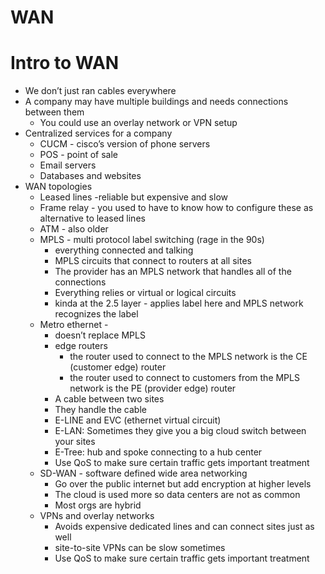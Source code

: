# WAN

# Intro to WAN

- We don’t just ran cables everywhere
- A company may have multiple buildings and needs connections between them
    - You could use an overlay network or VPN setup
- Centralized services for a company
    - CUCM - cisco’s version of phone servers
    - POS - point of sale
    - Email servers
    - Databases and websites
- WAN topologies
    - Leased lines -reliable but expensive and slow
    - Frame relay - you used to have to know how to configure these as alternative to leased lines
    - ATM - also older
    - MPLS - multi protocol label switching (rage in the 90s)
        - everything connected and talking
        - MPLS circuits that connect to routers at all sites
        - The provider has an MPLS network that handles all of the connections
        - Everything relies or virtual or logical circuits
        - kinda at the 2.5 layer - applies label here and MPLS network recognizes the label
    - Metro ethernet -
        - doesn’t replace MPLS
        - edge routers
            - the router used to connect to the MPLS network is the CE (customer edge) router
            - the router used to connect to customers from the MPLS network is the PE (provider edge) router
        - A cable between two sites
        - They handle the cable
        - E-LINE and EVC (ethernet virtual circuit)
        - E-LAN: Sometimes they give you a big cloud switch between your sites
        - E-Tree: hub and spoke connecting to a hub center
        - Use QoS to make sure certain traffic gets important treatment
    - SD-WAN - software defined wide area networking
        - Go over the public internet but add encryption at higher levels
        - The cloud is used more so data centers are not as common
        - Most orgs are hybrid
    - VPNs and overlay networks
        - Avoids expensive dedicated lines and can connect sites just as well
        - site-to-site VPNs can be slow sometimes
        - Use QoS to make sure certain traffic gets important treatment